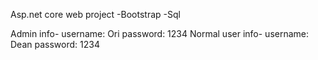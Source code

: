 Asp.net core web project 
-Bootstrap 
-Sql 

Admin info- username: Ori password: 1234
Normal user info- username: Dean password: 1234
